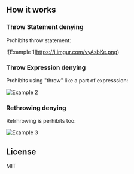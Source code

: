 ## How it works

### Throw Statement denying
Prohibits throw statement:

![Example 1]https://i.imgur.com/vyAsbKe.png)

### Throw Expression denying
Prohibits using "throw" like a part of expresssion:

![Example 2](https://i.imgur.com/QPXJmLn.png)

### Rethrowing denying
Retrhrowing is perhibits too:

![Example 3](https://i.imgur.com/NQXSS8j.png)

## License
MIT
